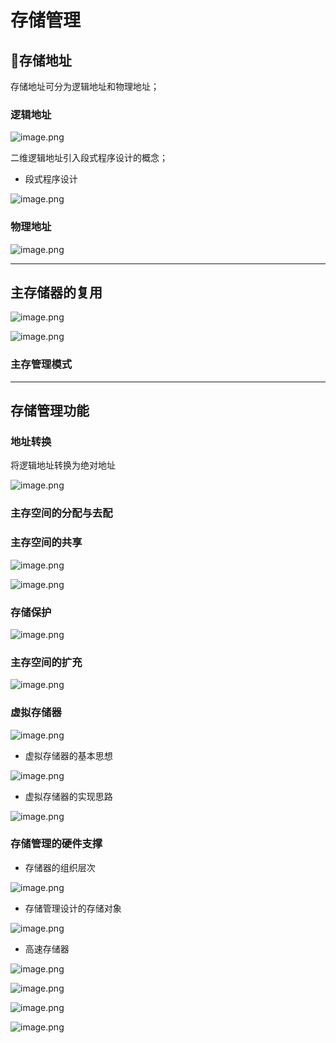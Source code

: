 # 存储管理

## 存储地址

存储地址可分为逻辑地址和物理地址；

### 逻辑地址

![image.png](http://upload-images.jianshu.io/upload_images/1993435-8b682bcc51b25115.png?imageMogr2/auto-orient/strip%7CimageView2/2/w/1240)

二维逻辑地址引入段式程序设计的概念；

- 段式程序设计

![image.png](http://upload-images.jianshu.io/upload_images/1993435-f7073b8c354540a1.png?imageMogr2/auto-orient/strip%7CimageView2/2/w/1240)

### 物理地址

![image.png](http://upload-images.jianshu.io/upload_images/1993435-c67c814c3e6076ab.png?imageMogr2/auto-orient/strip%7CimageView2/2/w/1240)

---

## 主存储器的复用

![image.png](http://upload-images.jianshu.io/upload_images/1993435-c67c814c3e6076ab.png?imageMogr2/auto-orient/strip%7CimageView2/2/w/1240)

![image.png](http://upload-images.jianshu.io/upload_images/1993435-416150b828515400.png?imageMogr2/auto-orient/strip%7CimageView2/2/w/1240)

### 主存管理模式

---

## 存储管理功能

### 地址转换

将逻辑地址转换为绝对地址

![image.png](http://upload-images.jianshu.io/upload_images/1993435-e65057cc82f1a3f5.png?imageMogr2/auto-orient/strip%7CimageView2/2/w/1240)

### 主存空间的分配与去配

### 主存空间的共享

![image.png](http://upload-images.jianshu.io/upload_images/1993435-866997e1a9312d90.png?imageMogr2/auto-orient/strip%7CimageView2/2/w/1240)

![image.png](http://upload-images.jianshu.io/upload_images/1993435-583af0db1db97eee.png?imageMogr2/auto-orient/strip%7CimageView2/2/w/1240)

### 存储保护

![image.png](http://upload-images.jianshu.io/upload_images/1993435-6037204557573be8.png?imageMogr2/auto-orient/strip%7CimageView2/2/w/1240)

### 主存空间的扩充

![image.png](http://upload-images.jianshu.io/upload_images/1993435-09ce1e0fbbe3b0d8.png?imageMogr2/auto-orient/strip%7CimageView2/2/w/1240)

### 虚拟存储器

![image.png](http://upload-images.jianshu.io/upload_images/1993435-22157d6660fc8e7c.png?imageMogr2/auto-orient/strip%7CimageView2/2/w/1240)

- 虚拟存储器的基本思想

![image.png](http://upload-images.jianshu.io/upload_images/1993435-395e20b9b764a885.png?imageMogr2/auto-orient/strip%7CimageView2/2/w/1240)

- 虚拟存储器的实现思路

![image.png](http://upload-images.jianshu.io/upload_images/1993435-3d5058c1f67d45ab.png?imageMogr2/auto-orient/strip%7CimageView2/2/w/1240)

### 存储管理的硬件支撑

- 存储器的组织层次

![image.png](http://upload-images.jianshu.io/upload_images/1993435-1221b69d5dba3ead.png?imageMogr2/auto-orient/strip%7CimageView2/2/w/1240)

- 存储管理设计的存储对象

![image.png](http://upload-images.jianshu.io/upload_images/1993435-6aa9b7e032506161.png?imageMogr2/auto-orient/strip%7CimageView2/2/w/1240)

- 高速存储器

![image.png](http://upload-images.jianshu.io/upload_images/1993435-db15c0166ad2d245.png?imageMogr2/auto-orient/strip%7CimageView2/2/w/1240)

![image.png](http://upload-images.jianshu.io/upload_images/1993435-5382d0bf2d356832.png?imageMogr2/auto-orient/strip%7CimageView2/2/w/1240)

![image.png](http://upload-images.jianshu.io/upload_images/1993435-7cb8824b144d5f32.png?imageMogr2/auto-orient/strip%7CimageView2/2/w/1240)

![image.png](http://upload-images.jianshu.io/upload_images/1993435-31e0139b90f0fc13.png?imageMogr2/auto-orient/strip%7CimageView2/2/w/1240)

